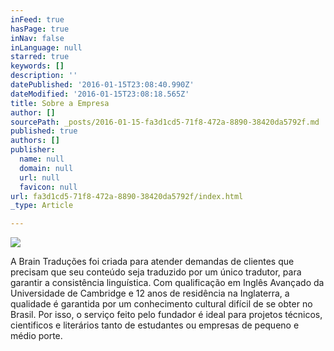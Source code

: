 ```yaml
---
inFeed: true
hasPage: true
inNav: false
inLanguage: null
starred: true
keywords: []
description: ''
datePublished: '2016-01-15T23:08:40.990Z'
dateModified: '2016-01-15T23:08:18.565Z'
title: Sobre a Empresa
author: []
sourcePath: _posts/2016-01-15-fa3d1cd5-71f8-472a-8890-38420da5792f.md
published: true
authors: []
publisher:
  name: null
  domain: null
  url: null
  favicon: null
url: fa3d1cd5-71f8-472a-8890-38420da5792f/index.html
_type: Article

---
```

![](https://the-grid-user-content.s3-us-west-2.amazonaws.com/98f90a1a-efa7-4d1f-9a4e-aa3ca3a76ba1.jpg)

A Brain Traduções foi criada para atender demandas de clientes que precisam que seu conteúdo seja traduzido por um único tradutor, para garantir a consistência linguística. Com qualificação em Inglês Avançado da Universidade de Cambridge e 12 anos de residência na Inglaterra, a qualidade é garantida por um conhecimento cultural difícil de se obter no Brasil. Por isso, o serviço feito pelo fundador é ideal para projetos técnicos, cientificos e literários tanto de estudantes ou empresas de pequeno e médio porte.